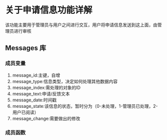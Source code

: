 # 关于申请信息功能详解

该功能主要用于管理员与用户之间进行交互，用户将申请信息发送到这上面，由管理员进行审核

## Messages 库

### 成员变量

1. message_id:主键，自增
2. message_type:信息类型，决定如何处理其他数据内容
3. message_index:需处理的对象的ID
4. message_text:申请/反馈文本
5. message_date:时间戳
6. message_state:该信息的状态，暂时分为（0-未处理，1-管理员已处理，2-用户已阅读）
7. message_change:需要做出的修改

### 成员函数
